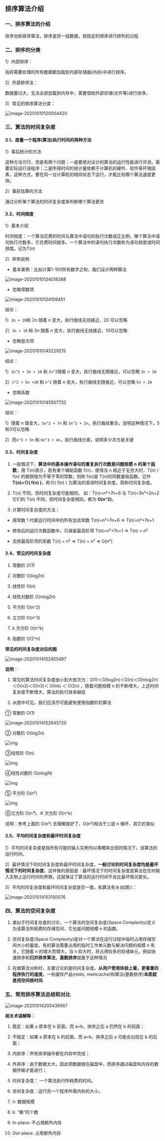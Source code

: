 ## 排序算法介绍

### 一、排序算法的介绍

排序也称排序算法，排序是将一组数据，依指定的顺序进行排列的过程

### 二、排序的分类

1）内部排序：

指将需要处理的所有数据都加载到内部存储器(内存)中进行排序。

2）外部排序法：

数据量过大，无法全部加载到内存中，需要借助外部存储(文件等)进行排序。

3）常见的排序算法分类：

![image-20201010120004420](8.排序算法.assets/image-20201010120004420.png)

### 三、算法的时间复杂度

#### 3.1、度量一个程序(算法)执行时间的两种方法

1）事后统计的方法

这种方法可行，但是有两个问题：一是要想对设计的算法的运行性能进行评测，需要实际运行该程序；二是所得时间的统计量依赖于计算机的硬件、软件等环境因素，这种方式，要在同一台计算机的相同状态下运行，才能比较哪个算法速度更快。

2）事前估算的方法

通过分析某个算法的时间复杂度来判断哪个算法更优

#### 3.2、时间频度

1）基本介绍

时间频度：一个算法花费的时间与算法中语句的执行次数成正比例，哪个算法中语句执行次数多，它花费时间就多。一个算法中的语句执行次数称为语句频度或时间频度。记为T(n)

2）举例说明

* 基本案例：比如计算1-100所有数字之和，我们设计两种算法

![image-20201010124018388](8.排序算法.assets/image-20201010124018388.png)

* 忽略常数项

![image-20201010124109451](8.排序算法.assets/image-20201010124109451.png)

结论：

1）`2n + 20`和 2n 随着 n 变大，执行曲线无线接近，20 可以忽略

2）`3n + 10` 和 3n 随着 n 变大，执行曲线无线接近，10可以忽略

* 忽略低次项

![image-20201010145229215](8.排序算法.assets/image-20201010145229215.png)

结论：

1）`2n^2 + 3n + 10` 和 `2n^2`随着 n 变大，执行曲线无限接近，可以忽略 `3n + 10`

2）`n^2 + 5n +20` 和 `n^2` 随着 n 变大，执行曲线无限接近，可以忽略 `5n + 20`

* 忽略系数

![image-20201010145507732](8.排序算法.assets/image-20201010145507732.png)

结论：

1）随着 n 值变大，`5n^2 + 7n` 和 `3n^2 + 2n`，执行曲线重合，说明这种情况下，5和3可以忽略

2）而`n^3 + 5n` 和 `6n^3 + 4n`，执行曲线分离，说明多少次方是关键

#### 3.3、时间复杂度

1)  一般情况下，**算法中的基本操作语句的重复执行次数是问题规模** **n** **的某个函数**，用 T(n)表示，若有某个辅助函数 f(n)，使得当 n 趋近于无穷大时，T(n) / f(n) 的极限值为不等于零的常数，则称 f(n)是 T(n)的同数量级函数。记作 **T(n)=Ｏ( f(n) )**，称Ｏ( f(n) ) 为算法的渐进时间复杂度，简称时间复杂度。

2)  T(n) 不同，但时间复杂度可能相同。 如：T(n)=n²+7n+6 与 T(n)=3n²+2n+2 它们的 T(n) 不同，但时间复杂度相同，都为 **O(n^2)**。

3)  计算时间复杂度的方法：

* 用常数 1 代替运行时间中的所有加法常数 T(n)=n²+7n+6  => T(n)=n²+7n+1

* 修改后的运行次数函数中，只保留最高阶项 T(n)=n²+7n+1 => T(n) = n²

* 去除最高阶项的系数 T(n) = n² => T(n) = n² => O(n²)

#### 3.4、常见的时间复杂度

1)  常数阶 O(1)

2)  对数阶 O(log2n)

3)  线性阶 O(n)

4)  线性对数阶 O(nlog2n)

5)  平方阶 O(n^2)

6)  立方阶 O(n^3)

7)  k 次方阶 O(n^k)

8)  指数阶 O(2^n)

**常见的时间复杂度对应的图**

![image-20201014152455497](8.排序算法.assets/image-20201014152455497.png)

**说明**：

1)  常见的算法时间复杂度由小到大依次为：Ο(1)＜Ο(log2n)＜Ο(n)＜Ο(nlog2n)＜Ο(n2)＜Ο(n3)＜ Ο(nk) ＜ Ο(2n) ，随着问题规模 n 的不断增大，上述时间复杂度不断增大，算法的执行效率越低

2)  从图中可见，我们应该尽可能避免使用指数阶的算法

① 常数阶 O(1)

![image-20201014152645720](8.排序算法.assets/image-20201014152645720.png)

② 对数阶 O(log2n)

 ![img](8.排序算法.assets/clip_image002.jpg)

③线性阶 O(n)

 ![img](8.排序算法.assets/clip_image003.jpg)

④线性对数阶 O(nlogN)

![img](8.排序算法.assets/clip_image005.jpg)

 

⑤ 平方阶 O(n²)

 ![img](8.排序算法.assets/clip_image006.jpg)

⑥立方阶 O(n³)、K 次方阶 O(n^k)

说明：参考上面的 O(n²) 去理解就好了，O(n³)相当于三层 n 循环，其它的类似

#### 3.5、平均时间复杂度和最坏时间复杂度

1）平均时间复杂度是指所有可能的输入实例均以等概率出现的情况下，该算法的运行时间。

2）最坏情况下的时间复杂度称最坏时间复杂度。**一般讨论的时间复杂度均是最坏情况下的时间复杂度**。这样做的原因是：最坏情况下的时间复杂度是算法在任何输入实例上运行时间的界限，这就保证了算法的运行时间不会比最坏情况更长。

3）平均时间复杂度和最坏时间复杂度是否一致，和算法有关(如图:)：

![image-20201014153150076](8.排序算法.assets/image-20201014153150076.png)

### 四、算法的空间复杂度

1)  类似于时间复杂度的讨论，一个算法的空间复杂度(Space Complexity)定义为该算法所耗费的存储空间，它也是问题规模 n 的函数。

2)  空间复杂度(Space Complexity)是对一个算法在运行过程中临时占用存储空间大小的量度。有的算法需要占用的临时工作单元数与解决问题的规模 n 有关，它随着 n 的增大而增大，当 n 较大时，将占用较多的存储单元，例如快速排序和**归并排序算法**，**基数排序**就属于这种情况

3)  在做算法分析时，主要讨论的是时间复杂度。**从用户使用体验上看，更看重的程序执行的速度**。一些缓存产品(redis, memcache)和算法(基数排序)**本质就是用空间换时间**.

### 五、常用排序算法总结和对比

![image-20201014205439567](8.排序算法.assets/image-20201014205439567.png)

**相关术语解释：**

1)  稳定：如果 a 原本在 b 前面，而 a=b，排序之后 a 仍然在 b 的前面；

2)  不稳定：如果 a 原本在 b 的前面，而 a=b，排序之后 a 可能会出现在 b 的后面；

3)  内排序：所有排序操作都在内存中完成；

4)  外排序：由于数据太大，因此把数据放在磁盘中，而排序通过磁盘和内存的数据传输才能进行；

5)  时间复杂度： 一个算法执行所耗费的时间。

6)  空间复杂度：运行完一个程序所需内存的大小。

7)  n: 数据规模

8)  k: “桶”的个数

9)  In-place:    不占用额外内存

10) Out-place: 占用额外内存